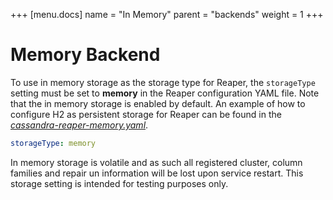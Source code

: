 +++
[menu.docs]
name = "In Memory"
parent = "backends"
weight = 1
+++

# Memory Backend

To use in memory storage as the storage type for Reaper, the `storageType` setting must be set to **memory** in the Reaper configuration YAML file. Note that the in memory storage is enabled by default. An example of how to configure H2 as persistent storage for Reaper can be found in the *[cassandra-reaper-memory.yaml](https://github.com/thelastpickle/cassandra-reaper/blob/master/src/packaging/resource/cassandra-reaper-memory.yaml)*.

```yaml
storageType: memory
```

In memory storage is volatile and as such all registered cluster, column families and repair un information will be lost upon service restart. This storage setting is intended for testing purposes only.
